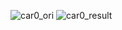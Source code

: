 ![car0_ori](https://user-images.githubusercontent.com/54711980/224529832-a3f31f6a-8011-49b6-915d-d76d456a6d51.gif)
![car0_result](https://user-images.githubusercontent.com/54711980/224529968-ee4ba25f-3e0a-4f88-9ecc-4aa6a3972b75.gif)
